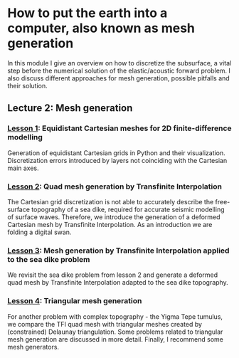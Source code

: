 # How to put the earth into a computer, also known as mesh generation

In this module I give an overview on how to discretize the subsurface, a vital step before the numerical solution of the elastic/acoustic forward problem. 
I also discuss different approaches for mesh generation, possible pitfalls and their solution.

## Lecture 2: Mesh generation

### [Lesson 1](http://nbviewer.ipython.org/urls/github.com/daniel-koehn/Theory-of-seismic-waves-II/tree/master/02_Mesh_generation/1_Cartesian_Finite_Difference_grid.ipynb): Equidistant Cartesian meshes for 2D finite-difference modelling

Generation of equidistant Cartesian grids in Python and their visualization. Discretization errors introduced by layers not coinciding with the Cartesian main axes. 

### [Lesson 2](http://nbviewer.ipython.org/urls/github.com/daniel-koehn/Theory-of-seismic-waves-II/tree/master/02_Mesh_generation/2_Quad_mesh_TFI_intro.ipynb): Quad mesh generation by Transfinite Interpolation

The Cartesian grid discretization is not able to accurately describe the free-surface topography of a sea dike, required for accurate seismic modelling of surface waves. Therefore, we introduce the generation of a deformed 
Cartesian mesh by Transfinite Interpolation. As an introduction we are folding a digital swan.

### [Lesson 3](http://nbviewer.ipython.org/urls/github.com/daniel-koehn/Theory-of-seismic-waves-II/tree/master/02_Mesh_generation/3_Quad_mesh_TFI_sea_dike.ipynb):  Mesh generation by Transfinite Interpolation applied to the sea dike problem

We revisit the sea dike problem from lesson 2 and generate a deformed quad mesh by Transfinite Interpolation adapted to the sea dike topography.

### [Lesson 4](http://nbviewer.ipython.org/urls/github.com/daniel-koehn/Theory-of-seismic-waves-II/tree/master/02_Mesh_generation/4_Tri_mesh_delaunay_yigma_tepe.ipynb): Triangular mesh generation

For another problem with complex topography - the Yigma Tepe tumulus, we compare the TFI quad mesh with triangular meshes created by (constrained) Delaunay triangulation. Some problems related to triangular mesh generation 
are discussed in more detail. Finally, I recommend some mesh generators.
